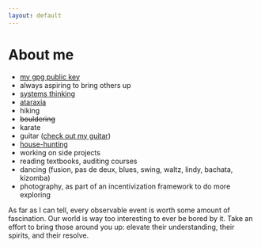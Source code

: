 ```yaml
---
layout: default
---
```


# [](#header-1)About me

- [my gpg public key][gpg-public-key]
- always aspiring to bring others up
- [systems thinking][symsys-stanford]
- [ataraxia][ataraxia-wiki]
- hiking
- ~~bouldering~~
- karate
- guitar ([check out my guitar][my-guitar])
- [house-hunting](/thought/my-dream-house)
- working on side projects
- reading textbooks, auditing courses
- dancing (fusion, pas de deux, blues, swing, waltz, lindy, bachata, kizomba)
- photography, as part of an incentivization framework to do more exploring


As far as I can tell, every observable event is worth some amount of
fascination. Our world is way too interesting to ever be bored by it.
Take an effort to bring those around you up: elevate their understanding,
their spirits, and their resolve.

[ataraxia-wiki]: https://en.wikipedia.org/wiki/Ataraxia
[symsys-stanford]: https://symsys.stanford.edu
[my-guitar]: http://www.portlandguitar.com/OM%202.13.60.Gallery.html
[gpg-public-key]: /public-key

